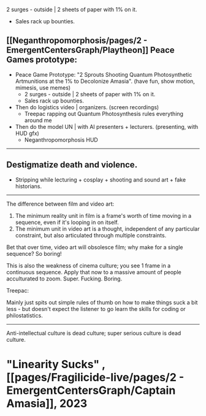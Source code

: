 2 surges - outside | 2 sheets of paper with 1% on it. 
- Sales rack up bounties.

## [[Neganthropomorphosis/pages/2 - EmergentCentersGraph/Playtheon]] Peace Games prototype:
- Peace Game Prototype: "2 Sprouts Shooting Quantum Photosynthetic Artmunitions at the 1% to Decolonize Amasia". (have fun, show motion, mimesis, use memes)
	- 2 surges - outside | 2 sheets of paper with 1% on it. 
	- Sales rack up bounties.
- Then do logistics video | organizers. (screen recordings)
	- Treepac rapping out Quantum Photosynthesis rules everything around me
- Then do the model UN | with AI presenters + lecturers. (presenting, with HUD gfx)
	- Neganthropomorphosis HUD
---

## Destigmatize death and violence.
- Stripping while lecturing + cosplay + shooting and sound art + fake historians.



---





The difference between film and video art:

1. The minimum reality unit in film is a frame's worth of time moving in a sequence, even if it's looping in on itself.
2. The minimum unit in video art is a thought, independent of any particular constraint, but also articulated through multiple constraints.

Bet that over time, video art will obsolesce film; why make for a single sequence? So boring!

This is also the weakness of cinema culture; you see 1 frame in a continuous sequence. Apply that now to a massive amount of people acculturated to zoom. Super. Fucking. Boring.







Treepac:

Mainly just spits out simple rules of thumb on how to make things suck a bit less - but doesn't expect the listener to go learn the skills for coding or philostatistics.





---





Anti-intellectual culture is dead culture; super serious culture is dead culture.












# "Linearity Sucks" ,  [[pages/Fragilicide-live/pages/2 - EmergentCentersGraph/Captain Amasia]], 2023








